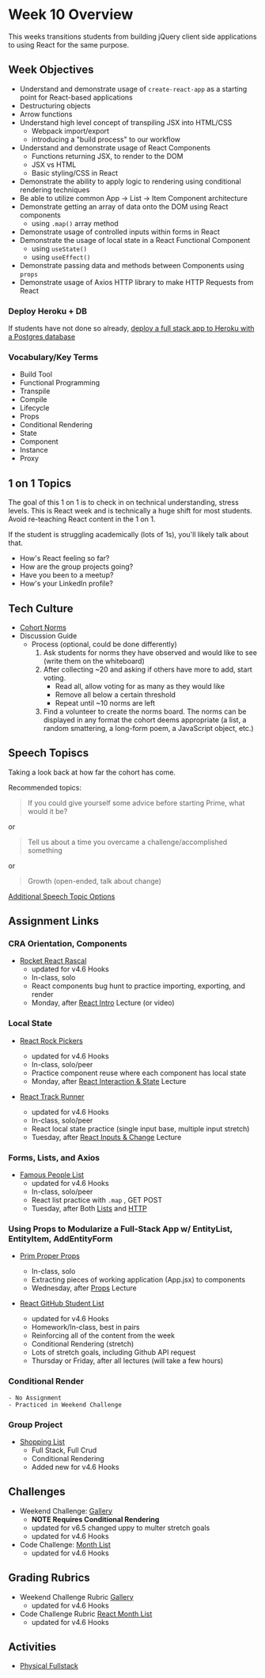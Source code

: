 # Week 10 Overview

This weeks transitions students from building jQuery client side applications to using React for the same purpose.

## Week Objectives

- Understand and demonstrate usage of `create-react-app` as a starting point for React-based applications
- Destructuring objects
- Arrow functions
- Understand high level concept of transpiling JSX into HTML/CSS
    - Webpack import/export
    - introducing a "build process" to our workflow
- Understand and demonstrate usage of React Components
    - Functions returning JSX, to render to the DOM
    - JSX vs HTML
    - Basic styling/CSS in React
- Demonstrate the ability to apply logic to rendering using conditional rendering techniques
- Be able to utilize common App -> List -> Item Component architecture
- Demonstrate getting an array of data onto the DOM using React components
    - using `.map()` array method
- Demonstrate usage of controlled inputs within forms in React
- Demonstrate the usage of local state in a React Functional Component
    - using `useState()`
    - using `useEffect()`
- Demonstrate passing data and methods between Components using `props`
- Demonstrate usage of Axios HTTP library to make HTTP Requests from React

### Deploy Heroku + DB

If students have not done so already, [deploy a full stack app to Heroku with a Postgres database](../week-09-bridge-week/09-01_heroku.md)

### Vocabulary/Key Terms

- Build Tool
- Functional Programming
- Transpile
- Compile
- Lifecycle
- Props
- Conditional Rendering
- State
- Component
- Instance
- Proxy


## 1 on 1 Topics

The goal of this 1 on 1 is to check in on technical understanding, stress levels. This is React week and is technically a huge shift for most students. Avoid re-teaching React content in the 1 on 1.

If the student is struggling academically (lots of 1s), you'll likely talk about that.

- How's React feeling so far?
- How are the group projects going?
- Have you been to a meetup?
- How's your LinkedIn profile?

## Tech Culture

- [Cohort Norms](https://github.com/PrimeAcademy/tech-culture-classroom-norms)
- Discussion Guide
    - Process (optional, could be done differently)
        1. Ask students for norms they have observed and would like to see (write them on the whiteboard)
        2. After collecting ~20 and asking if others have more to add, start voting.
            - Read all, allow voting for as many as they would like
            - Remove all below a certain threshold
            - Repeat until ~10 norms are left
        3. Find a volunteer to create the norms board. The norms can be displayed in any format the cohort deems appropriate (a list, a random smattering, a long-form poem, a JavaScript object, etc.)

## Speech Topiscs

Taking a look back at how far the cohort has come.

Recommended topics:
> If you could give yourself some advice before starting Prime, what would it be?

or
> Tell us about a time you overcame a challenge/accomplished something

or
> Growth (open-ended, talk about change)

[Additional Speech Topic Options](/curriculum-content/speech-topics.md)

## Assignment Links

### CRA Orientation, Components

- [Rocket React Rascal](https://github.com/PrimeAcademy/rocket-react-rascal)
    - updated for v4.6 Hooks
    - In-class, solo
    - React components bug hunt to practice importing, exporting, and render
    - Monday, after [React Intro](10-01b_react-intro-components.md) Lecture (or video)


### Local State

- [React Rock Pickers](https://github.com/PrimeAcademy/react-rock-pickers)
    - updated for v4.6 Hooks
    - In-class, solo/peer
    - Practice component reuse where each component has local state
    - Monday, after [React Interaction & State](10-01c_react-innteraction-state.md) Lecture

- [React Track Runner](https://github.com/PrimeAcademy/react-track-runner)
    - updated for v4.6 Hooks
    - In-class, solo/peer
    - React local state practice (single input base, multiple input stretch)
    - Tuesday, after [React Inputs & Change](10-02b_react-inputs-change.md) Lecture


### Forms, Lists, and Axios

- [Famous People List](https://github.com/PrimeAcademy/react-famous-people-list)
    - updated for v4.6 Hooks
    - In-class, solo/peer
    - React list practice with `.map` , GET POST
    - Tuesday, after Both [Lists](10-02b_react-lists.md) and [HTTP](10-02c_react-server-client.md)

### Using Props to Modularize a Full-Stack App w/ EntityList, EntityItem, AddEntityForm

- [Prim Proper Props](https://github.com/PrimeAcademy/prim-proper-props)
    - In-class, solo
    - Extracting pieces of working application (App.jsx) to components
    - Wednesday, after [Props](10-03a_react-props.md) Lecture

- [React GitHub Student List](https://github.com/PrimeAcademy/react-student-list)
    - updated for v4.6 Hooks
    - Homework/In-class, best in pairs
    - Reinforcing all of the content from the week
    - Conditional Rendering (stretch)
    - Lots of stretch goals, including Github API request
    - Thursday or Friday, after all lectures (will take a few hours)

### Conditional Render
    - No Assignment
    - Practiced in Weekend Challenge

### Group Project
- [Shopping List](https://github.com/PrimeAcademy/group-fs-react-shopping-list)
    - Full Stack, Full Crud
    - Conditional Rendering
    - Added new for v4.6 Hooks

## Challenges

- Weekend Challenge: [Gallery](https://github.com/PrimeAcademy/weekend-react-gallery)
    - **NOTE Requires Conditional Rendering**
    - updated for v6.5 changed uppy to multer stretch goals
    - updated for v4.6 Hooks
- Code Challenge: [Month List](https://github.com/PrimeAcademy/code-challenge-4)
    - updated for v4.6 Hooks

## Grading Rubrics

- Weekend Challenge Rubric [Gallery](/rubrics/weekend-10-react-gallery)
    - updated for v4.6 Hooks
- Code Challenge Rubric [React Month List](/rubrics/challenge-10-react.md)
    - updated for v4.6 Hooks

## Activities

- [Physical Fullstack](../classroom-activities/physical-fullstack.md)
